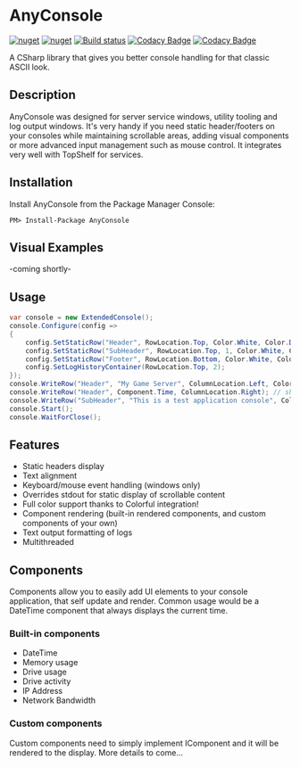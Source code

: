 # AnyConsole
[![nuget](https://img.shields.io/nuget/v/AnyConsole.svg)](https://www.nuget.org/packages/AnyConsole/)
[![nuget](https://img.shields.io/nuget/dt/AnyConsole.svg)](https://www.nuget.org/packages/AnyConsole/)
[![Build status](https://ci.appveyor.com/api/projects/status/xr7gebcdins0hs4f?svg=true)](https://ci.appveyor.com/project/MichaelBrown/anyconsole)
[![Codacy Badge](https://api.codacy.com/project/badge/Grade/c04b064c4a2141a48cd148cfb08d57d6)](https://www.codacy.com/app/replaysMike/AnyConsole?utm_source=github.com&amp;utm_medium=referral&amp;utm_content=replaysMike/AnyConsole&amp;utm_campaign=Badge_Grade)
[![Codacy Badge](https://api.codacy.com/project/badge/Coverage/c04b064c4a2141a48cd148cfb08d57d6)](https://www.codacy.com/app/replaysMike/AnyConsole?utm_source=github.com&utm_medium=referral&utm_content=replaysMike/AnyConsole&utm_campaign=Badge_Coverage)

A CSharp library that gives you better console handling for that classic ASCII look.

## Description

AnyConsole was designed for server service windows, utility tooling and log output windows. It's very handy if you need static header/footers on your consoles while maintaining scrollable areas, adding visual components or more advanced input management such as mouse control. It integrates very well with TopShelf for services.

## Installation
Install AnyConsole from the Package Manager Console:
```
PM> Install-Package AnyConsole
```

## Visual Examples

-coming shortly-

## Usage

```csharp
var console = new ExtendedConsole();
console.Configure(config =>
{
    config.SetStaticRow("Header", RowLocation.Top, Color.White, Color.DarkRed);
    config.SetStaticRow("SubHeader", RowLocation.Top, 1, Color.White, Color.FromArgb(30, 30, 30));
    config.SetStaticRow("Footer", RowLocation.Bottom, Color.White, Color.DarkBlue);
    config.SetLogHistoryContainer(RowLocation.Top, 2);
});
console.WriteRow("Header", "My Game Server", ColumnLocation.Left, Color.Yellow); // show text on the left
console.WriteRow("Header", Component.Time, ColumnLocation.Right); // show the time on the right
console.WriteRow("SubHeader", "This is a test application console", ColumnLocation.Left, Color.FromArgb(60, 60, 60));
console.Start();
console.WaitForClose();
```

## Features
- Static headers display
- Text alignment
- Keyboard/mouse event handling (windows only)
- Overrides stdout for static display of scrollable content
- Full color support thanks to Colorful integration!
- Component rendering (built-in rendered components, and custom components of your own)
- Text output formatting of logs
- Multithreaded

## Components

Components allow you to easily add UI elements to your console application, that self update and render. Common usage would be a DateTime component that always displays the current time.

### Built-in components
- DateTime
- Memory usage
- Drive usage
- Drive activity
- IP Address
- Network Bandwidth

### Custom components

Custom components need to simply implement IComponent and it will be rendered to the display. More details to come...
